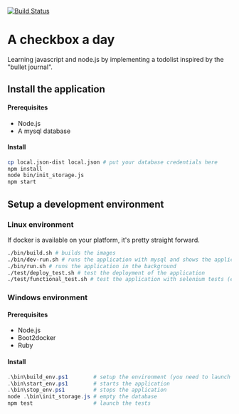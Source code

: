 [![Build Status](https://travis-ci.org/thomaslule/a-checkbox-a-day.svg?branch=master)](https://travis-ci.org/thomaslule/a-checkbox-a-day)

# A checkbox a day

Learning javascript and node.js by implementing a todolist inspired by the "bullet journal".

## Install the application

#### Prerequisites

- Node.js
- A mysql database

#### Install

```` bash
cp local.json-dist local.json # put your database credentials here
npm install
node bin/init_storage.js
npm start
````

## Setup a development environment

### Linux environment

If docker is available on your platform, it's pretty straight forward.

```` bash
./bin/build.sh # builds the images
./bin/dev-run.sh # runs the application with mysql and shows the application output
./bin/run.sh # runs the application in the background
./test/deploy_test.sh # test the deployment of the application
./test/functional_test.sh # test the application with selenium tests (everything still in docker, you have nothing to do)
````

### Windows environment

#### Prerequisites

- Node.js
- Boot2docker
- Ruby

#### Install

```` powershell
.\bin\build_env.ps1        # setup the environment (you need to launch this only once)
.\bin\start_env.ps1        # starts the application
.\bin\stop_env.ps1         # stops the application
node .\bin\init_storage.js # empty the database
npm test                   # launch the tests
````
